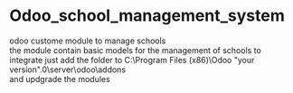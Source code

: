 # Odoo_school_management_system
odoo custome module to manage schools   
the module contain basic models for the management of schools 
to integrate just add the folder to C:\Program Files (x86)\Odoo "your version".0\server\odoo\addons  
and updgrade the modules 
